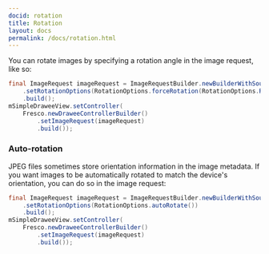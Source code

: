 ```yaml
---
docid: rotation
title: Rotation
layout: docs
permalink: /docs/rotation.html
---
```


You can rotate images by specifying a rotation angle in the image request, like so:

```java
final ImageRequest imageRequest = ImageRequestBuilder.newBuilderWithSource(uri)
    .setRotationOptions(RotationOptions.forceRotation(RotationOptions.ROTATE_90))
    .build();
mSimpleDraweeView.setController(
    Fresco.newDraweeControllerBuilder()
        .setImageRequest(imageRequest)
        .build());
```

### Auto-rotation

JPEG files sometimes store orientation information in the image metadata. If you want images to be automatically rotated to match the device's orientation, you can do so in the image request:

```java
final ImageRequest imageRequest = ImageRequestBuilder.newBuilderWithSource(uri)
    .setRotationOptions(RotationOptions.autoRotate())
    .build();
mSimpleDraweeView.setController(
    Fresco.newDraweeControllerBuilder()
        .setImageRequest(imageRequest)
        .build());
```

